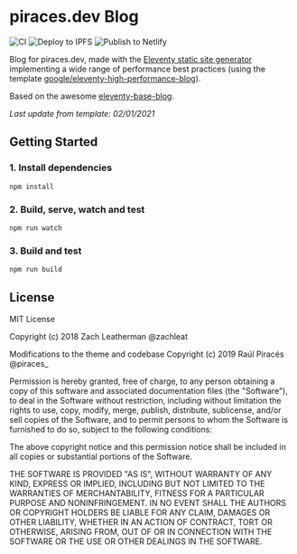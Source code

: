 # piraces.dev Blog

![CI](https://github.com/piraces/blog/workflows/CI/badge.svg)
![Deploy to IPFS](https://github.com/piraces/blog/workflows/Deploy%20to%20IPFS/badge.svg)
![Publish to Netlify](https://github.com/piraces/blog/workflows/Publish%20to%20Netlify/badge.svg)

Blog for piraces.dev, made with the [Eleventy static site generator](https://www.11ty.dev/) implementing a wide range of performance best practices (using the template [google/eleventy-high-performance-blog](https://github.com/google/eleventy-high-performance-blog)).

Based on the awesome [eleventy-base-blog](https://github.com/11ty/eleventy-base-blog).

*Last update from template: 02/01/2021*

## Getting Started

### 1. Install dependencies

```
npm install
```

### 2. Build, serve, watch and test
```
npm run watch
```

### 3. Build and test
```
npm run build
```

## License

MIT License

Copyright (c) 2018 Zach Leatherman @zachleat

Modifications to the theme and codebase Copyright (c) 2019 Raúl Piracés @piraces_

Permission is hereby granted, free of charge, to any person obtaining a copy
of this software and associated documentation files (the "Software"), to deal
in the Software without restriction, including without limitation the rights
to use, copy, modify, merge, publish, distribute, sublicense, and/or sell
copies of the Software, and to permit persons to whom the Software is
furnished to do so, subject to the following conditions:

The above copyright notice and this permission notice shall be included in all
copies or substantial portions of the Software.

THE SOFTWARE IS PROVIDED "AS IS", WITHOUT WARRANTY OF ANY KIND, EXPRESS OR
IMPLIED, INCLUDING BUT NOT LIMITED TO THE WARRANTIES OF MERCHANTABILITY,
FITNESS FOR A PARTICULAR PURPOSE AND NONINFRINGEMENT. IN NO EVENT SHALL THE
AUTHORS OR COPYRIGHT HOLDERS BE LIABLE FOR ANY CLAIM, DAMAGES OR OTHER
LIABILITY, WHETHER IN AN ACTION OF CONTRACT, TORT OR OTHERWISE, ARISING FROM,
OUT OF OR IN CONNECTION WITH THE SOFTWARE OR THE USE OR OTHER DEALINGS IN THE
SOFTWARE.
